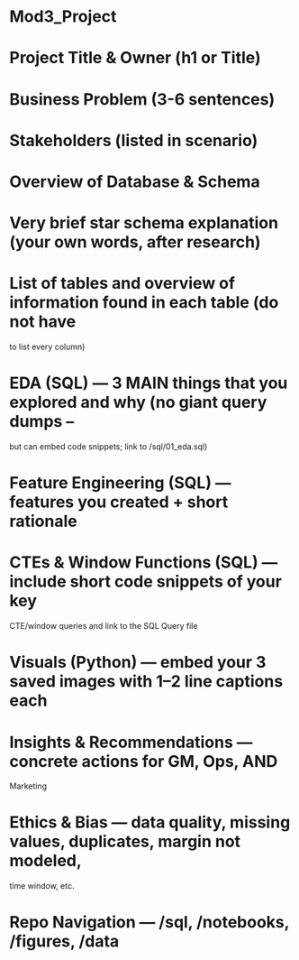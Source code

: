 # Mod3_Project
# Project Title & Owner (h1 or Title)
# Business Problem (3-6 sentences)
# Stakeholders (listed in scenario)
# Overview of Database & Schema
# Very brief star schema explanation (your own words, after research)
# List of tables and overview of information found in each table (do not have
to list every column)
# EDA (SQL) — 3 MAIN things that you explored and why (no giant query dumps –
but can embed code snippets; link to /sql/01_eda.sql)
# Feature Engineering (SQL) — features you created + short rationale
# CTEs & Window Functions (SQL) — include short code snippets of your key
CTE/window queries and link to the SQL Query file
# Visuals (Python) — embed your 3 saved images with 1–2 line captions each
# Insights & Recommendations — concrete actions for GM, Ops, AND
Marketing
# Ethics & Bias — data quality, missing values, duplicates, margin not modeled,
time window, etc.
# Repo Navigation — /sql, /notebooks, /figures, /data
